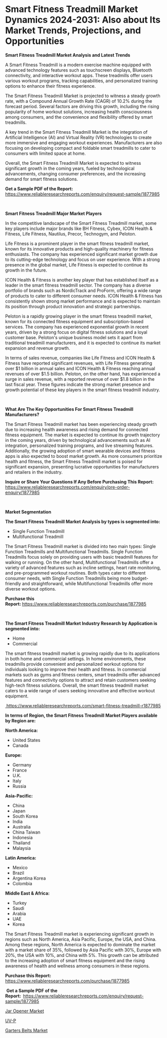 <p><h1>Smart Fitness Treadmill Market Dynamics 2024-2031: Also about Its Market Trends, Projections, and Opportunities</h1></p><p><strong>Smart Fitness Treadmill Market Analysis and Latest Trends</strong></p>
<p><p>A Smart Fitness Treadmill is a modern exercise machine equipped with advanced technology features such as touchscreen displays, Bluetooth connectivity, and interactive workout apps. These treadmills offer users various workout programs, tracking capabilities, and personalized training options to enhance their fitness experience.</p><p>The Smart Fitness Treadmill Market is projected to witness a steady growth rate, with a Compound Annual Growth Rate (CAGR) of 10.2% during the forecast period. Several factors are driving this growth, including the rising popularity of home workout solutions, increasing health consciousness among consumers, and the convenience and flexibility offered by smart treadmills.</p><p>A key trend in the Smart Fitness Treadmill Market is the integration of Artificial Intelligence (AI) and Virtual Reality (VR) technologies to create more immersive and engaging workout experiences. Manufacturers are also focusing on developing compact and foldable smart treadmills to cater to consumers with limited space at home.</p><p>Overall, the Smart Fitness Treadmill Market is expected to witness significant growth in the coming years, fueled by technological advancements, changing consumer preferences, and the increasing demand for smart fitness solutions.</p></p>
<p><strong>Get a Sample PDF of the Report:&nbsp;</strong> <a href="https://www.reliableresearchreports.com/enquiry/request-sample/1877985">https://www.reliableresearchreports.com/enquiry/request-sample/1877985</a></p>
<p>&nbsp;</p>
<p><strong>Smart Fitness Treadmill Major Market Players</strong></p>
<p><p>In the competitive landscape of the Smart Fitness Treadmill market, some key players include major brands like BH Fitness, Cybex, ICON Health & Fitness, Life Fitness, Nautilus, Precor, Technogym, and Peloton.</p><p>Life Fitness is a prominent player in the smart fitness treadmill market, known for its innovative products and high-quality machinery for fitness enthusiasts. The company has experienced significant market growth due to its cutting-edge technology and focus on user experience. With a strong presence in the global market, Life Fitness is expected to continue its growth in the future.</p><p>ICON Health & Fitness is another key player that has established itself as a leader in the smart fitness treadmill sector. The company has a diverse portfolio of brands such as NordicTrack and ProForm, offering a wide range of products to cater to different consumer needs. ICON Health & Fitness has consistently shown strong market performance and is expected to maintain its position through product innovation and strategic partnerships.</p><p>Peloton is a rapidly growing player in the smart fitness treadmill market, known for its connected fitness equipment and subscription-based services. The company has experienced exponential growth in recent years, driven by a strong focus on digital fitness solutions and a loyal customer base. Peloton's unique business model sets it apart from traditional treadmill manufacturers, and it is expected to continue its market expansion and revenue growth.</p><p>In terms of sales revenue, companies like Life Fitness and ICON Health & Fitness have reported significant revenues, with Life Fitness generating over $1 billion in annual sales and ICON Health & Fitness reaching annual revenues of over $1.5 billion. Peloton, on the other hand, has experienced a surge in sales revenue, with a reported revenue of over $1.8 billion in the last fiscal year. These figures indicate the strong market presence and growth potential of these key players in the smart fitness treadmill industry.</p></p>
<p>&nbsp;</p>
<p><strong>What Are The Key Opportunities For Smart Fitness Treadmill Manufacturers?</strong></p>
<p><p>The Smart Fitness Treadmill market has been experiencing steady growth due to increasing health awareness and rising demand for connected fitness equipment. The market is expected to continue its growth trajectory in the coming years, driven by technological advancements such as AI integration, personalized training programs, and live streaming features. Additionally, the growing adoption of smart wearable devices and fitness apps is also expected to boost market growth. As more consumers prioritize health and fitness, the Smart Fitness Treadmill market is poised for significant expansion, presenting lucrative opportunities for manufacturers and retailers in the industry.</p></p>
<p><strong>Inquire or Share Your Questions If Any Before Purchasing This Report:</strong> <a href="https://www.reliableresearchreports.com/enquiry/pre-order-enquiry/1877985">https://www.reliableresearchreports.com/enquiry/pre-order-enquiry/1877985</a></p>
<p>&nbsp;</p>
<p><strong>Market Segmentation</strong></p>
<p><strong>The Smart Fitness Treadmill Market Analysis by types is segmented into:</strong></p>
<p><ul><li>Single Function Treadmill</li><li>Multifunctional Treadmill</li></ul></p>
<p><p>The Smart Fitness Treadmill market is divided into two main types: Single Function Treadmills and Multifunctional Treadmills. Single Function Treadmills focus solely on providing users with basic treadmill features for walking or running. On the other hand, Multifunctional Treadmills offer a variety of advanced features such as incline settings, heart rate monitoring, and pre-programmed workout routines. Both types cater to different consumer needs, with Single Function Treadmills being more budget-friendly and straightforward, while Multifunctional Treadmills offer more diverse workout options.</p></p>
<p><strong>Purchase this Report:&nbsp;</strong><a href="https://www.reliableresearchreports.com/purchase/1877985">https://www.reliableresearchreports.com/purchase/1877985</a></p>
<p>&nbsp;</p>
<p><strong>The Smart Fitness Treadmill Market Industry Research by Application is segmented into:</strong></p>
<p><ul><li>Home</li><li>Commercial</li></ul></p>
<p><p>The smart fitness treadmill market is growing rapidly due to its applications in both home and commercial settings. In home environments, these treadmills provide convenient and personalized workout options for individuals looking to improve their health and fitness. In commercial markets such as gyms and fitness centers, smart treadmills offer advanced features and connectivity options to attract and retain customers seeking high-tech fitness solutions. Overall, the smart fitness treadmill market caters to a wide range of users seeking innovative and effective workout equipment.</p></p>
<p><a href="https://www.reliableresearchreports.com/smart-fitness-treadmill-r1877985">&nbsp;https://www.reliableresearchreports.com/smart-fitness-treadmill-r1877985</a></p>
<p><strong>In terms of Region, the Smart Fitness Treadmill Market Players available by Region are:</strong></p>
<p>
    <p> <strong> North America: </strong>
        <ul>
            <li>United States</li>
            <li>Canada</li>
        </ul>
        </p> 
    <p> <strong> Europe: </strong>
        <ul>
            <li>Germany</li>
            <li>France</li>
            <li>U.K.</li>
            <li>Italy</li>
            <li>Russia</li>
        </ul>
        </p> 
    <p> <strong> Asia-Pacific: </strong>
        <ul>
            <li>China</li>
            <li>Japan</li>
            <li>South Korea</li>
            <li>India</li>
            <li>Australia</li>
            <li>China Taiwan</li>
            <li>Indonesia</li>
            <li>Thailand</li>
            <li>Malaysia</li>
        </ul>
        </p> 
    <p> <strong> Latin America: </strong>
        <ul>
            <li>Mexico</li>
            <li>Brazil</li>
            <li>Argentina Korea</li>
            <li>Colombia</li>
        </ul>
        </p> 
    <p> <strong> Middle East & Africa: </strong>
        <ul>
            <li>Turkey</li>
            <li>Saudi</li>
            <li>Arabia</li>
            <li>UAE</li>
            <li>Korea</li>
        </ul>
    </p>
    </p>
<p><p>The Smart Fitness Treadmill market is experiencing significant growth in regions such as North America, Asia Pacific, Europe, the USA, and China. Among these regions, North America is expected to dominate the market with a market share of 35%, followed by Asia Pacific with 30%, Europe with 20%, the USA with 10%, and China with 5%. This growth can be attributed to the increasing adoption of smart fitness equipment and the rising awareness of health and wellness among consumers in these regions.</p></p>
<p><strong>Purchase this Report: </strong><a href="https://www.reliableresearchreports.com/purchase/1877985">https://www.reliableresearchreports.com/purchase/1877985</a></p>
<p>&nbsp;<strong>Get a Sample PDF of the Report:&nbsp;&nbsp;</strong><a href="https://www.reliableresearchreports.com/enquiry/request-sample/1877985">https://www.reliableresearchreports.com/enquiry/request-sample/1877985</a></p>
<p><strong></strong></p>
<p><p><a href="https://github.com/iprahimabdulrahmman/Market-Research-Report-List-1/blob/main/jar-opener-market.md">Jar Opener Market</a></p><p><a href="https://github.com/LeoraEber/Market-Research-Report-List-1/blob/main/9146223144511.md">UV-P</a></p><p><a href="https://github.com/NaomieConner2023/Market-Research-Report-List-1/blob/main/garters-belts-market.md">Garters Belts Market</a></p></p>